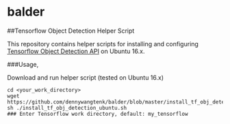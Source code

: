 # balder
##Tensorflow Object Detection Helper Script

This repository contains helper scripts for installing and configuring [Tensorflow Object Detection API](https://github.com/tensorflow/models/tree/master/research/object_detection) on Ubuntu 16.x.

###Usage,

Download and run helper script (tested on Ubuntu 16.x)

	cd <your_work_directory>
	wget https://github.com/dennywangtenk/balder/blob/master/install_tf_obj_detection_ubuntu.sh
	sh ./install_tf_obj_detection_ubuntu.sh
	### Enter Tensorflow work directory, default: my_tensorflow
	